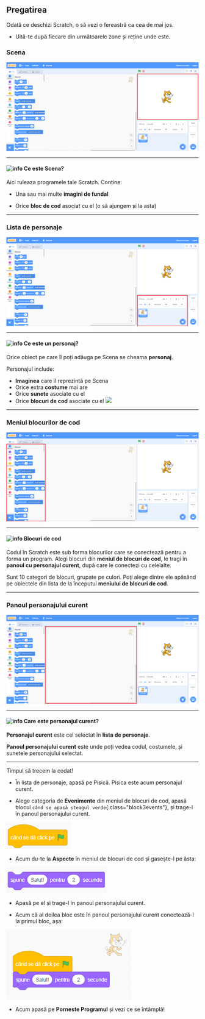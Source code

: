 ﻿## Pregatirea

Odată ce deschizi Scratch, o să vezi o fereastră ca cea de mai jos.

+ Uită-te după fiecare din următoarele zone și reține unde este.

### Scena

 ![Scratch window with the stage highlighted](images/hlStage.png)


---
#### ![info](/images/info.png) Ce este Scena?
Aici ruleaza programele tale Scratch. Conține:

* Una sau mai multe **imagini de fundal**

* Orice **bloc de cod** asociat cu el \(o să ajungem și la asta\) 

---

### Lista de personaje

 ![Scratch window with the sprite list highlighted](images/hlSpriteList.png)

---
#### ![info](/images/info.png) Ce este un personaj?

Orice obiect pe care îl poți adăuga pe Scena se cheama **personaj**.  

Personajul include:
* **Imaginea** care îl reprezintă pe Scena
* Orice extra **costume** mai are
* Orice **sunete** asociate cu el
* Orice **blocuri de cod** asociate cu el ![](images/setup2.png)

---

### Meniul blocurilor de cod

 ![Scratch window with the blocks pallet highlighted](images/hlBlocksPalette.png)
 

---
#### ![info](/images/info.png) Blocuri de cod

Codul în Scratch este sub forma blocurilor care se conectează pentru a forma un program. Alegi blocuri din **meniul de blocuri de cod**, le tragi în **panoul cu personajul curent**, după care le conectezi cu celelalte.

Sunt 10 categori de blocuri, grupate pe culori. Poţi alege dintre ele apăsând pe obiectele din lista de la începutul **meniului de blocuri de cod**.

--- 

### Panoul personajului curent 

 ![Scratch window with the current sprite panel highlighted](images/hlCurrentSpritePanel.png)

---
#### ![info](/images/info.png) Care este personajul curent?

**Personajul curent** este cel selectat în **lista de personaje**.

**Panoul personajului curent** este unde poți vedea codul, costumele, și sunetele personajului selectat.

---

Timpul să trecem la codat!

+ În lista de personaje, apasă pe Pisică. Pisica este acum personajul curent.  
   
+ Alege categoria de **Evenimente** din meniul de blocuri de cod, apasă blocul `când se apasă steagul verde`{:class="block3events"}, și trage-l în panoul personajului curent.  

![blocks_1546569156_389366](images/blocks_1546569156_389366.png)

+ Acum du-te la **Aspecte** în meniul de blocuri de cod și gasește-l pe ăsta:

![blocks_1546569159_4564118](images/blocks_1546569159_4564118.png)
+ Apasă pe el și trage-l în panoul personajului curent.

+ Acum că al doilea bloc este în panoul personajului curent conectează-l la primul bloc, așa:

![](images/setup3.png)

+ Acum apasă pe **Porneste Programul** și vezi ce se întâmplă!
